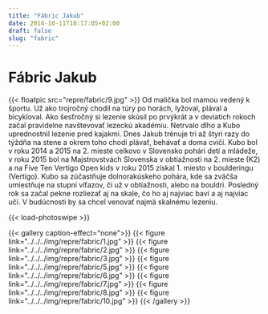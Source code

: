 ```yaml
---
title: "Fábric Jakub"
date: 2018-10-11T18:17:05+02:00
draft: false 
slug: "fabric"
---
```


# Fábric Jakub

{{< floatpic src="repre/fabric/9.jpg" >}}
Od malička bol mamou vedený k športu. Už ako trojročný chodil na túry po horách, lyžoval, plával a bicykloval. Ako šesťročný si lezenie skúsil po prvýkrát a v deviatich rokoch začal pravidelne navštevovať lezeckú akadémiu. Netrvalo dlho a Kubo uprednostnil lezenie pred kajakmi. Dnes Jakub trénuje tri až štyri razy do týždňa na stene a okrem toho chodí plávať, behávať a doma cvičí. Kubo bol v roku 2014 a 2015 na 2. mieste celkovo v Slovensko pohári detí a mládeže, v roku 2015 bol na Majstrovstvách Slovenska v obtiažnosti na 2. mieste (K2) a na Five Ten Vertigo Open kids v roku 2015 získal 1. miesto v boulderingu (Vertigo). Kubo sa zúčastňuje dolnorakúskeho pohára, kde sa zväčša umiestňuje na stupni víťazov, či už v obtiažnosti, alebo na bouldri. Posledný rok sa začal pekne rozliezať aj na skale, čo ho aj najviac baví a aj najviac učí. V budúcnosti by sa chcel venovať najmä skalnému lezeniu.

{{< load-photoswipe >}}

{{< gallery caption-effect="none">}}
{{< figure link="../../../img/repre/fabric/1.jpg" >}}
{{< figure link="../../../img/repre/fabric/2.jpg" >}}
{{< figure link="../../../img/repre/fabric/3.jpg" >}}
{{< figure link="../../../img/repre/fabric/5.jpg" >}}
{{< figure link="../../../img/repre/fabric/6.jpg" >}}
{{< figure link="../../../img/repre/fabric/7.jpg" >}}
{{< figure link="../../../img/repre/fabric/8.jpg" >}}
{{< figure link="../../../img/repre/fabric/10.jpg" >}}
{{< /gallery >}}
